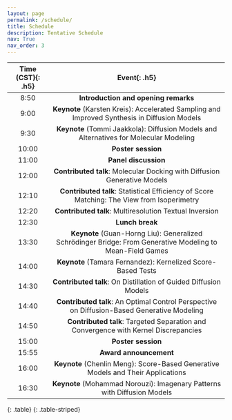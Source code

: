 ```yaml
---
layout: page
permalink: /schedule/
title: Schedule
description: Tentative Schedule
nav: True
nav_order: 3
---
```


| **Time (CST)**{: .h5} |                                              **Event**{: .h5}                                              |
| :-------------------: | :--------------------------------------------------------------------------------------------------------: |
|         8:50          |                                    **Introduction and opening remarks**                                    |
|         9:00          |        **Keynote** (Karsten Kreis): Accelerated Sampling and Improved Synthesis in Diffusion Models        |
|         9:30          |           **Keynote** (Tommi Jaakkola): Diffusion Models and Alternatives for Molecular Modeling           |
|         10:00         |                                             **Poster session**                                             |
|         11:00         |                                            **Panel discussion**                                            |
|         12:00         |                  **Contributed talk**: Molecular Docking with Diffusion Generative Models                  |
|         12:10         |         **Contributed talk**: Statistical Efficiency of Score Matching: The View from Isoperimetry         |
|         12:20         |                          **Contributed talk**: Multiresolution Textual Inversion                           |
|         12:30         |                                              **Lunch break**                                               |
|         13:30         | **Keynote** (Guan-Horng Liu): Generalized Schrödinger Bridge: From Generative Modeling to Mean-Field Games |
|         14:00         |                        **Keynote** (Tamara Fernandez): Kernelized Score-Based Tests                        |
|         14:30         |                      **Contributed talk**: On Distillation of Guided Diffusion Models                      |
|         14:40         |        **Contributed talk**: An Optimal Control Perspective on Diffusion-Based Generative Modeling         |
|         14:50         |            **Contributed talk**: Targeted Separation and Convergence with Kernel Discrepancies             |
|         15:00         |                                             **Poster session**                                             |
|         15:55         |                                           **Award announcement**                                           |
|         16:00         |              **Keynote** (Chenlin Meng): Score-Based Generative Models and Their Applications              |
|         16:30         |                  **Keynote** (Mohammad Norouzi): Imagenary Patterns with Diffusion Models                  |
{: .table}
{: .table-striped}